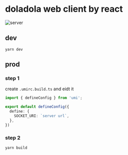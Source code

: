 # doladola web client by react

![server](https://github.com/addelete/doladola-socket)

## dev
```
yarn dev
```

## prod
### step 1
create `.umirc.build.ts` and eidt it
```ts
import { defineConfig } from 'umi';

export default defineConfig({
  define: {
    SOCKET_URI: `server url`,
  },
})
```
### step 2
```
yarn build
```

